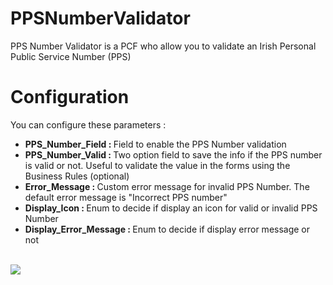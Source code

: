 # PPSNumberValidator
PPS Number Validator is a PCF who allow you to validate an Irish Personal Public Service Number (PPS)
# Configuration

You can configure these parameters :
<ul>
  <li><b>PPS_Number_Field : </b> Field to enable the PPS Number validation</li>
  <li><b>PPS_Number_Valid : </b> Two option field to save the info if the PPS number is valid or not. Useful to validate the value in the forms using the Business Rules (optional)</li>
  <li><b>Error_Message : </b> Custom error message for invalid PPS Number. The default error message is "Incorrect PPS number"  </li>
  <li><b>Display_Icon : </b> Enum to decide if display an icon for valid or invalid PPS Number</li>
  <li><b>Display_Error_Message : </b> Enum to decide if display error message or not</li>
</ul>
<br/>

<img src="./img/PPSNumber_ Screenshot.png"/>

